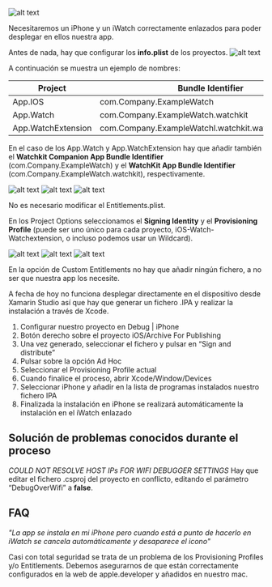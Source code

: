 ![alt text](https://www.blueboltsolutions.com/Portals/0/ContentImages/Logos/Xamarin%20Logo.png)

Necesitaremos un iPhone y un iWatch correctamente enlazados para poder desplegar en ellos nuestra app.

Antes de nada, hay que configurar los **info.plist** de los proyectos. 
![alt text](http://imgur.com/QmUHUPe.png)

A continuación se muestra un ejemplo de nombres: 


| Project  | Bundle Identifier |
| ------------- | ------------- |
| App.IOS  | com.Company.ExampleWatch |
| App.Watch  | com.Company.ExampleWatch.watchkit |
| App.WatchExtension | com.Company.ExampleWatchl.watchkit.watchkitextension |

	           
En el caso de los App.Watch y App.WatchExtension hay que añadir también el **Watchkit Companion App Bundle Identifier** 
(com.Company.ExampleWatch) y el **WatchKit App Bundle Identifier** (com.Company.ExampleWatch.watchkit), respectivamente.

![alt text](http://imgur.com/wLTUfZt.png)
![alt text](http://imgur.com/fXi0DaG.png)
![alt text](http://imgur.com/9APR4CF.png)

No es necesario modificar el Entitlements.plist.

En los Project Options seleccionamos el **Signing Identity** y el **Provisioning Profile** (puede ser uno único para cada
proyecto, iOS-Watch-Watchextension, o incluso podemos usar un Wildcard). 

![alt text](http://imgur.com/IwhDCoQ.png)
![alt text](http://imgur.com/i3VQylk.png)
![alt text](http://imgur.com/hgcTQj2.png)

En la opción de Custom Entitlements no hay que añadir ningún fichero, a no ser que nuestra app los necesite.

A fecha de hoy no funciona desplegar directamente en el dispositivo desde Xamarin Studio 
así que hay que generar un fichero .IPA y realizar la instalación a través de Xcode.


1. Configurar nuestro proyecto en Debug | iPhone
2. Botón derecho sobre el proyecto iOS/Archive For Publishing
3. Una vez generado, seleccionar el fichero y pulsar en “Sign and distribute”
4. Pulsar sobre la opción Ad Hoc
5. Seleccionar el Provisioning Profile actual
6. Cuando finalice el proceso, abrir Xcode/Window/Devices
7. Seleccionar iPhone y añadir en la lista de programas instalados nuestro fichero IPA
8. Finalizada la instalación en iPhone se realizará automáticamente la instalación en el iWatch enlazado


Solución de problemas conocidos durante el proceso
--------------------------------------------------

*COULD NOT RESOLVE HOST IPs FOR WIFI DEBUGGER SETTINGS*
Hay que editar el fichero .csproj del proyecto en conflicto, editando el parámetro “DebugOverWifi” a **false**.


FAQ
-------------------------------------------------

*"La app se instala en mi iPhone pero cuando está a punto de hacerlo en iWatch se cancela automáticamente y desaparece el icono"*

Casi con total seguridad se trata de un problema de los Provisioning Profiles y/o Entitlements. Debemos asegurarnos de que están correctamente configurados en la web de apple.developer y añadidos en nuestro mac.
